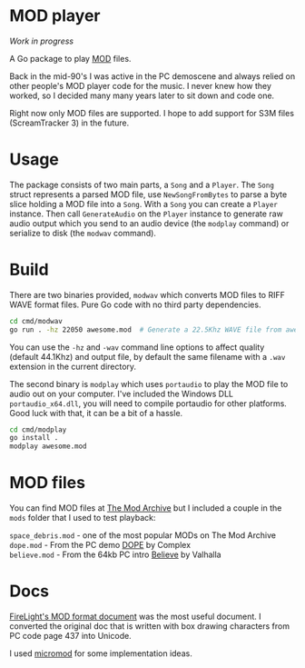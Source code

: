# MOD player

_Work in progress_

A Go package to play [MOD](<https://en.wikipedia.org/wiki/MOD_(file_format)>) files.

Back in the mid-90's I was active in the PC demoscene and always relied on other people's MOD player code for the music. I never knew how they worked, so I decided many many years later to sit down and code one.

Right now only MOD files are supported. I hope to add support for S3M files (ScreamTracker 3) in the future.

# Usage

The package consists of two main parts, a `Song` and a `Player`. The `Song` struct represents a parsed MOD file, use `NewSongFromBytes` to parse a byte slice holding a MOD file into a `Song`. With a `Song` you can create a `Player` instance. Then call `GenerateAudio` on the `Player` instance to generate raw audio output which you send to an audio device (the `modplay` command) or serialize to disk (the `modwav` command).

# Build

There are two binaries provided, `modwav` which converts MOD files to RIFF WAVE format files. Pure Go code with no third party dependencies.

```bash
cd cmd/modwav
go run . -hz 22050 awesome.mod  # Generate a 22.5Khz WAVE file from awesome.mod called awesome.wav
```

You can use the `-hz` and `-wav` command line options to affect quality (default 44.1Khz) and output file, by default the same filename with a `.wav` extension in the current directory.

The second binary is `modplay` which uses `portaudio` to play the MOD file to audio out on your computer. I've included the Windows DLL `portaudio_x64.dll`, you will need to compile portaudio for other platforms. Good luck with that, it can be a bit of a hassle.

```bash
cd cmd/modplay
go install .
modplay awesome.mod
```

# MOD files

You can find MOD files at [The Mod Archive](https://modarchive.org/) but I included a couple in the `mods` folder that I used to test playback:

`space_debris.mod` - one of the most popular MODs on The Mod Archive\
`dope.mod` - From the PC demo [DOPE](http://www.pouet.net/prod.php?which=37) by Complex\
`believe.mod` - From the 64kb PC intro [Believe](http://www.pouet.net/prod.php?which=1151) by Valhalla

# Docs

[FireLight's MOD format document](docs/fmoddoc.txt) was the most useful document. I converted the original doc that is written with box drawing characters from PC code page 437 into Unicode.

I used [micromod](https://github.com/martincameron/micromod) for some implementation ideas.

